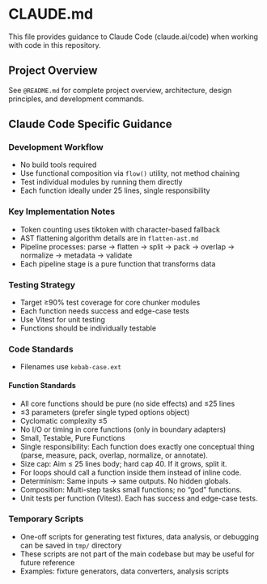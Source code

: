 # CLAUDE.md

This file provides guidance to Claude Code (claude.ai/code) when working with code in this repository.

## Project Overview

See `@README.md` for complete project overview, architecture, design principles, and development commands.

## Claude Code Specific Guidance

### Development Workflow
- No build tools required
- Use functional composition via `flow()` utility, not method chaining
- Test individual modules by running them directly
- Each function ideally under 25 lines, single responsibility

### Key Implementation Notes
- Token counting uses tiktoken with character-based fallback
- AST flattening algorithm details are in `flatten-ast.md`
- Pipeline processes: parse → flatten → split → pack → overlap → normalize → metadata → validate
- Each pipeline stage is a pure function that transforms data

### Testing Strategy
- Target ≥90% test coverage for core chunker modules
- Each function needs success and edge-case tests
- Use Vitest for unit testing
- Functions should be individually testable

### Code Standards
- Filenames use `kebab-case.ext`

#### Function Standards
- All core functions should be pure (no side effects) and ≤25 lines
- ≤3 parameters (prefer single typed options object)
- Cyclomatic complexity ≤5
- No I/O or timing in core functions (only in boundary adapters)
- Small, Testable, Pure Functions
- Single responsibility: Each function does exactly one conceptual thing (parse, measure, pack, overlap, normalize, or annotate).
- Size cap: Aim ≤ 25 lines body; hard cap 40. If it grows, split it.
- For loops should call a function inside them instead of inline code.
- Determinism: Same inputs → same outputs. No hidden globals.
- Composition: Multi-step tasks small functions; no “god” functions.
- Unit tests per function (Vitest). Each has success and edge-case tests.


### Temporary Scripts
- One-off scripts for generating test fixtures, data analysis, or debugging can be saved in `tmp/` directory
- These scripts are not part of the main codebase but may be useful for future reference
- Examples: fixture generators, data converters, analysis scripts